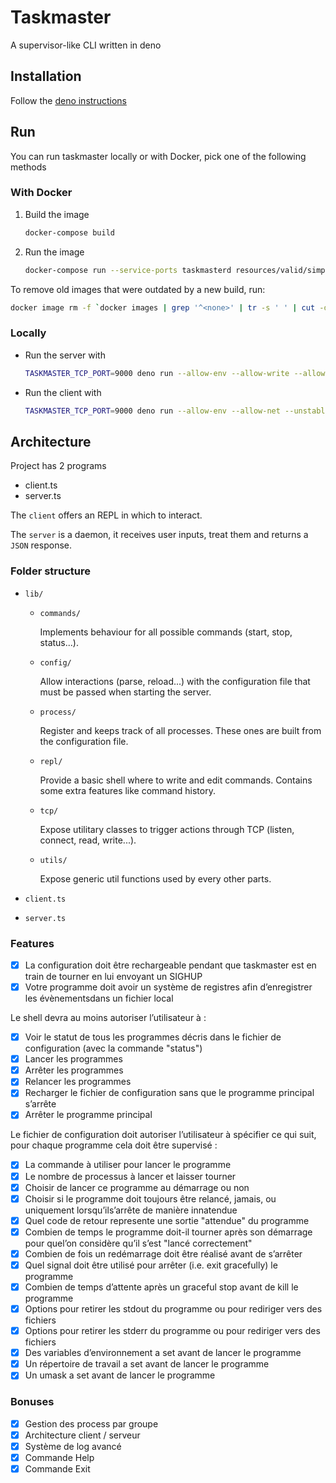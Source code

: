 # Taskmaster

A supervisor-like CLI written in deno

## Installation

Follow the [deno instructions](https://deno.land/#installation)

## Run

You can run taskmaster locally or with Docker, pick one of the following methods

### With Docker

1. Build the image

   ```bash
   docker-compose build
   ```

2. Run the image

   ```bash
   docker-compose run --service-ports taskmasterd resources/valid/simple.json
   ```

To remove old images that were outdated by a new build, run:

```bash
docker image rm -f `docker images | grep '^<none>' | tr -s ' ' | cut -d ' ' -f 3`
```

### Locally

- Run the server with

  ```bash
  TASKMASTER_TCP_PORT=9000 deno run --allow-env --allow-write --allow-read --allow-net --allow-run --unstable src/server.ts resources/valid/simple.json
  ```

- Run the client with

  ```bash
  TASKMASTER_TCP_PORT=9000 deno run --allow-env --allow-net --unstable src/client.ts
  ```

## Architecture

Project has 2 programs

- client.ts
- server.ts

The `client` offers an REPL in which to interact.

The `server` is a daemon, it receives user inputs, treat them and returns a
`JSON` response.

### Folder structure

- `lib/`
  - `commands/`

    Implements behaviour for all possible commands (start, stop, status...).

  - `config/`

    Allow interactions (parse, reload...) with the configuration file that must
    be passed when starting the server.

  - `process/`

    Register and keeps track of all processes. These ones are built from the
    configuration file.

  - `repl/`

    Provide a basic shell where to write and edit commands. Contains some extra
    features like command history.

  - `tcp/`

    Expose utilitary classes to trigger actions through TCP (listen, connect,
    read, write...).

  - `utils/`

    Expose generic util functions used by every other parts.

- `client.ts`
- `server.ts`

### Features

- [x] La configuration doit être rechargeable pendant que taskmaster est en
  train de tourner en lui envoyant un SIGHUP
- [x] Votre programme doit avoir un système de registres afin d’enregistrer les
  évènementsdans un fichier local

Le shell devra au moins autoriser l’utilisateur à :

- [x] Voir le statut de tous les programmes décris dans le fichier de
  configuration (avec la commande "status")
- [x] Lancer les programmes
- [x] Arrêter les programmes
- [x] Relancer les programmes
- [x] Recharger le fichier de configuration sans que le programme principal
  s’arrête
- [x] Arrêter le programme principal

Le fichier de configuration doit autoriser l’utilisateur à spécifier ce qui
suit, pour chaque programme cela doit être supervisé :

- [x] La commande à utiliser pour lancer le programme
- [x] Le nombre de processus à lancer et laisser tourner
- [x] Choisir de lancer ce programme au démarrage ou non
- [x] Choisir si le programme doit toujours être relancé, jamais, ou uniquement
  lorsqu’ils’arrête de manière innatendue
- [x] Quel code de retour represente une sortie "attendue" du programme
- [x] Combien de temps le programme doit-il tourner après son démarrage pour
  quel’on considère qu’il s’est "lancé correctement"
- [x] Combien de fois un redémarrage doit être réalisé avant de s’arrêter
- [x] Quel signal doit être utilisé pour arrêter (i.e. exit gracefully) le
  programme
- [x] Combien de temps d’attente après un graceful stop avant de kill le
  programme
- [x] Options pour retirer les stdout du programme ou pour rediriger vers des
  fichiers
- [x] Options pour retirer les stderr du programme ou pour rediriger vers des
  fichiers
- [x] Des variables d’environnement a set avant de lancer le programme
- [x] Un répertoire de travail a set avant de lancer le programme
- [x] Un umask a set avant de lancer le programme

### Bonuses

- [x] Gestion des process par groupe
- [x] Architecture client / serveur
- [x] Système de log avancé
- [x] Commande Help
- [x] Commande Exit
